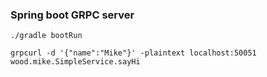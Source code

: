 ### Spring boot GRPC server

`./gradle bootRun`

`grpcurl -d '{"name":"Mike"}' -plaintext localhost:50051 wood.mike.SimpleService.sayHi`

